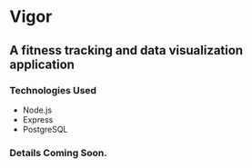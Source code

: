 # Vigor

## A fitness tracking and data visualization application

### Technologies Used
- Node.js
- Express
- PostgreSQL

### Details Coming Soon.
